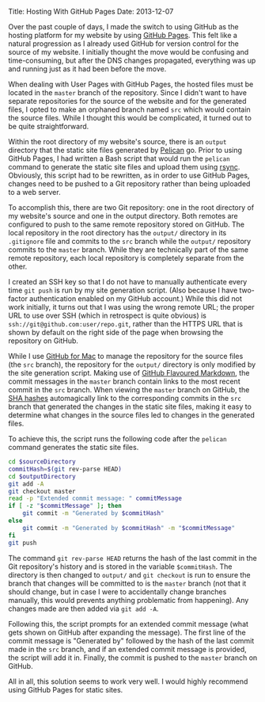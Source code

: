 Title: Hosting With GitHub Pages
Date: 2013-12-07

Over the past couple of days, I made the switch to using GitHub as the hosting platform for my website by using [GitHub Pages](http://pages.github.com). This felt like a natural progression as I already used GitHub for version control for the source of my website. I initially thought the move would be confusing and time-consuming, but after the DNS changes propagated, everything was up and running just as it had been before the move.

When dealing with User Pages with GitHub Pages, the hosted files must be located in the `master` branch of the repository. Since I didn't want to have separate repositories for the source of the website and for the generated files, I opted to make an orphaned branch named `src` which would contain the source files. While I thought this would be complicated, it turned out to be quite straightforward.

Within the root directory of my website's source, there is an `output` directory that the static site files generated by [Pelican](http://getpelican.com) go. Prior to using GitHub Pages, I had written a Bash script that would run the `pelican` command to generate the static site files and upload them using [rsync](http://en.wikipedia.org/wiki/Rsync). Obviously, this script had to be rewritten, as in order to use GitHub Pages, changes need to be pushed to a Git repository rather than being uploaded to a web server.

To accomplish this, there are two Git repository: one in the root directory of my website's source and one in the output directory. Both remotes are configured to push to the same remote repository stored on GitHub. The local repository in the root directory has the `output/` directory in its `.gitignore` file and commits to the `src` branch while the `output/` repository commits to the `master` branch. While they are technically part of the same remote repository, each local repository is completely separate from the other.

I created an SSH key so that I do not have to manually authenticate every time `git push` is run by my site generation script. (Also because I have two-factor authentication enabled on my GitHub account.) While this did not work initially, it turns out that I was using the wrong remote URL; the proper URL to use over SSH (which in retrospect is quite obvious) is `ssh://git@github.com:user/repo.git`, rather than the HTTPS URL that is shown by default on the right side of the page when browsing the repository on GitHub.

While I use [GitHub for Mac](http://mac.github.com) to manage the repository for the source files (the `src` branch), the repository for the `output/` directory is only modified by the site generation script. Making use of [GitHub Flavoured Markdown](https://help.github.com/articles/github-flavored-markdown), the commit messages in the `master` branch contain links to the most recent commit in the `src` branch. When viewing the `master` branch on GitHub, the [SHA hashes](http://en.wikipedia.org/wiki/SHA-1) automagically link to the corresponding commits in the `src` branch that generated the changes in the static site files, making it easy to determine what changes in the source files led to changes in the generated files.

To achieve this, the script runs the following code after the `pelican` command generates the static site files.

```bash
cd $sourceDirectory
commitHash=$(git rev-parse HEAD)
cd $outputDirectory
git add -A
git checkout master
read -p "Extended commit message: " commitMessage
if [ -z "$commitMessage" ]; then
	git commit -m "Generated by $commitHash"
else
	git commit -m "Generated by $commitHash" -m "$commitMessage"
fi
git push
```

The command `git rev-parse HEAD` returns the hash of the last commit in the Git repository's history and is stored in the variable `$commitHash`. The directory is then changed to `output/` and `git checkout` is run to ensure the branch that changes will be committed to is the `master` branch (not that it should change, but in case I were to accidentally change branches manually, this would prevents anything problematic from happening). Any changes made are then added via `git add -A`.

Following this, the script prompts for an extended commit message (what gets shown on GitHub after expanding the message). The first line of the commit message is "Generated by" followed by the hash of the last commit made in the `src` branch, and if an extended commit message is provided, the script will add it in. Finally, the commit is pushed to the `master` branch on GitHub.

All in all, this solution seems to work very well. I would highly recommend using GitHub Pages for static sites.
